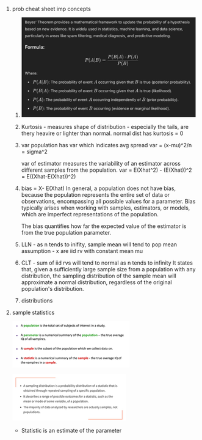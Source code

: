 1. prob cheat sheet
    imp concepts

    1. ![alt text](image.png)

    2. Kurtosis - measures shape of distribution - especially the tails, are thery heavire or lighter than normal. normal dist has kurtosis = 0

    3. var 
        population has var which indicates avg spread
        var = (x-mu)^2/n = sigma^2

        var of estimator measures the variability of an estimator across different samples from the population.
        var = E(Xhat^2) - (E(Xhat))^2 = E((Xhat-E(Xhat))^2) 

        
    4. bias = X- E(Xhat)
        In general, a population does not have bias, because the population represents the entire set of data or observations, encompassing all possible values for a parameter. Bias typically arises when working with samples, estimators, or models, which are imperfect representations of the population.

        The bias quantifies how far the expected value of the estimator is from the true population parameter.

    5. LLN - as n tends to inifity, sample mean will tend to pop mean
    assumption - x are iid rv with constant mean mu

    6. CLT - sum of iid rvs will tend to normal as n tends to infinity
    It states that, given a sufficiently large sample size from a population with any distribution, the sampling distribution of the sample mean will approximate a normal distribution, regardless of the original population's distribution.

    7. distributions


2. sample statistics

    ![alt text](image-1.png)

    ![alt text](image-2.png)

    - Statistic is an estimate of the parameter
    



